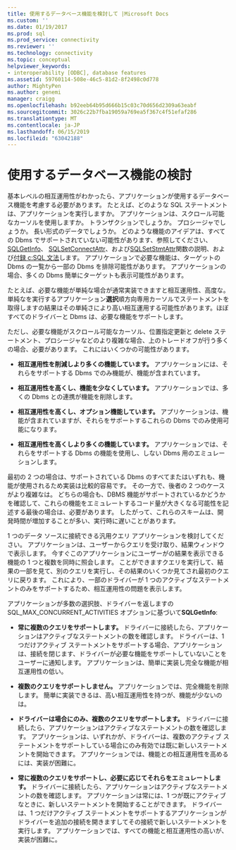 ```yaml
---
title: 使用するデータベース機能を検討して |Microsoft Docs
ms.custom: ''
ms.date: 01/19/2017
ms.prod: sql
ms.prod_service: connectivity
ms.reviewer: ''
ms.technology: connectivity
ms.topic: conceptual
helpviewer_keywords:
- interoperability [ODBC], database features
ms.assetid: 59760114-508e-46c5-81d2-8f2498c0d778
author: MightyPen
ms.author: genemi
manager: craigg
ms.openlocfilehash: b92eeb64b95d666b15c03c70d656d2309a63eabf
ms.sourcegitcommit: 3026c22b7fba19059a769ea5f367c4f51efaf286
ms.translationtype: MT
ms.contentlocale: ja-JP
ms.lasthandoff: 06/15/2019
ms.locfileid: "63042188"
---
```

# <a name="considering-database-features-to-use"></a>使用するデータベース機能の検討
基本レベルの相互運用性がわかったら、アプリケーションが使用するデータベース機能を考慮する必要があります。 たとえば、どのような SQL ステートメントは、アプリケーションを実行しますか。 アプリケーションは、スクロール可能なカーソルを使用しますか。 トランザクションでしょうか。 プロシージャでしょうか。 長い形式のデータでしょうか。 どのような機能のアイデアは、すべての Dbms でサポートされていない可能性があります、参照してください、 [SQLGetInfo](../../../odbc/reference/syntax/sqlgetinfo-function.md)、 [SQLSetConnectAttr](../../../odbc/reference/syntax/sqlsetconnectattr-function.md)、および[SQLSetStmtAttr](../../../odbc/reference/syntax/sqlsetstmtattr-function.md)関数の説明、および[付録 c:SQL 文法](../../../odbc/reference/appendixes/appendix-c-sql-grammar.md)します。 アプリケーションで必要な機能は、ターゲットの Dbms の一覧から一部の Dbms を排除可能性があります。 アプリケーションの場合、多くの Dbms 簡単にターゲットも表示可能性があります。  
  
 たとえば、必要な機能が単純な場合が通常実装できますと相互運用性、高度な。 単純なを実行するアプリケーション**選択**順方向専用カーソルでステートメントを取得しますの結果はその単純さにより高い相互運用する可能性があります。ほぼすべてのドライバーと Dbms は、必要な機能をサポートします。  
  
 ただし、必要な機能がスクロール可能なカーソル、位置指定更新と delete ステートメント、プロシージャなどのより複雑な場合、上のトレードオフが行う多くの場合、必要があります。 これにはいくつかの可能性があります。  
  
-   **相互運用性を削減しより多くの機能しています。** アプリケーションには、それらをサポートする Dbms でのみ機能が、機能が含まれています。  
  
-   **相互運用性を高くし、機能を少なくしています。** アプリケーションでは、多くの Dbms との連携が機能を削除します。  
  
-   **相互運用性を高くし、オプション機能しています。** アプリケーションは、機能が含まれていますが、それらをサポートするこれらの Dbms でのみ使用可能になります。  
  
-   **相互運用性を高くしより多くの機能しています。** アプリケーションでは、それらをサポートする Dbms の機能を使用し、しない Dbms 用のエミュレーションします。  
  
 最初の 2 つの場合は、サポートされている Dbms のすべてまたはいずれも、機能が使用されるため実装は比較的容易です。 その一方で、後者の 2 つのケースがより複雑なは。 どちらの場合も、DBMS 機能がサポートされているかどうかを確認して、これらの機能をエミュレートするコード量が大きくなる可能性を記述する最後の場合は、必要があります。 したがって、これらのスキームは、開発時間が増加することが多い、実行時に遅いことがあります。  
  
 1 つのデータ ソースに接続できる汎用クエリ アプリケーションを検討してください。 アプリケーションは、ユーザーからクエリを受け取り、結果ウィンドウで表示します。 今すぐこのアプリケーションにユーザーがの結果を表示できる機能の 1 つと複数を同時に照会します。 ことができますクエリを実行して、結果の一部を見て、別のクエリを実行し、その結果のいくつか見てされ最初のクエリに戻ります。 これにより、一部のドライバーが 1 つのアクティブなステートメントのみをサポートするため、相互運用性の問題を表示します。  
  
 アプリケーションが多数の選択肢、ドライバーを返しますの SQL_MAX_CONCURRENT_ACTIVITIES オプションに基づいて**SQLGetInfo**:  
  
-   **常に複数のクエリをサポートします。** ドライバーに接続したら、アプリケーションはアクティブなステートメントの数を確認します。 ドライバーは、1 つだけアクティブ ステートメントをサポートする場合、アプリケーションは、接続を閉じます、ドライバーが必要な機能をサポートしていないことをユーザーに通知します。 アプリケーションは、簡単に実装し完全な機能が相互運用性の低い。  
  
-   **複数のクエリをサポートしません。** アプリケーションでは、完全機能を削除します。 簡単に実装できるは、高い相互運用性を持つが、機能が少ないのは。  
  
-   **ドライバーは場合にのみ、複数のクエリをサポートします。** ドライバーに接続したら、アプリケーションはアクティブなステートメントの数を確認します。 アプリケーションは、いずれかが、ドライバーは、複数のアクティブ ステートメントをサポートしている場合にのみ有効では既に新しいステートメントを開始できます。 アプリケーションでは、機能との相互運用性を高めるには、実装が困難に。  
  
-   **常に複数のクエリをサポートし、必要に応じてそれらをエミュレートします。** ドライバーに接続したら、アプリケーションはアクティブなステートメントの数を確認します。 アプリケーションは常には、1 つが既にアクティブなときに、新しいステートメントを開始することができます。 ドライバーは、1 つだけアクティブ ステートメントをサポートするアプリケーションがドライバーを追加の接続を開きますしてその接続で新しいステートメントを実行します。 アプリケーションでは、すべての機能と相互運用性の高いが、実装が困難に。

